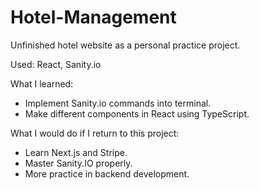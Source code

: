 # Hotel-Management 
Unfinished hotel website as a personal practice project. 

Used: React, Sanity.io

What I learned:

- Implement Sanity.io commands into terminal.
- Make different components in React using TypeScript.


What I would do if I return to this project:

- Learn Next.js and Stripe.
- Master Sanity.IO properly.
- More practice in backend development.

